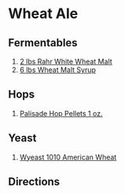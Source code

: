 Wheat Ale
=========

Fermentables
------------
1. [2 lbs Rahr White Wheat
   Malt](http://www.northernbrewer.com/shop/brewing/brewing-ingredients/grain-malts/base-malts/rahr-white-wheat-malt.html)
2. [6 lbs Wheat Malt
   Syrup](http://www.northernbrewer.com/shop/northern-brewer-what-malt-syrup.html)


Hops
----
1. [Palisade Hop Pellets 1
   oz.](http://www.northernbrewer.com/shop/palisade-hop-pellets-1-oz.html)


Yeast
-----
1. [Wyeast 1010 American
   Wheat](http://www.northernbrewer.com/shop/brewing/brewing-ingredients/beer-yeast/wyeast-american-wheat.html)


Directions
----------
